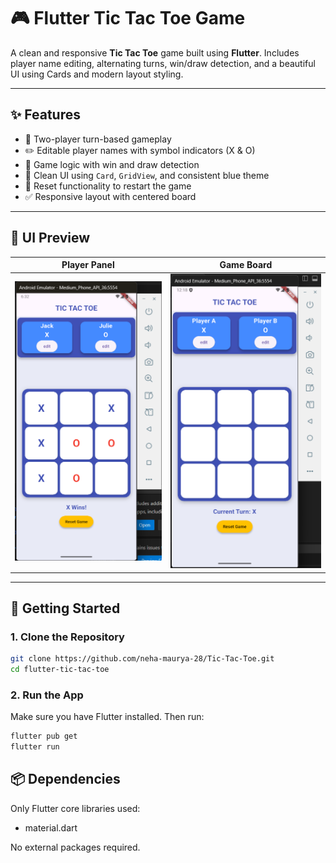 # 🎮 Flutter Tic Tac Toe Game

A clean and responsive **Tic Tac Toe** game built using **Flutter**. Includes player name editing, alternating turns, win/draw detection, and a beautiful UI using Cards and modern layout styling.

---

## ✨ Features

- 🔁 Two-player turn-based gameplay
- ✏️ Editable player names with symbol indicators (X & O)
- 🧠 Game logic with win and draw detection
- 🎨 Clean UI using `Card`, `GridView`, and consistent blue theme
- 🔄 Reset functionality to restart the game
- ✅ Responsive layout with centered board

---

## 📸 UI Preview

| Player Panel | Game Board |
|--------------|-------------|
| ![Player Panel](screenshots/player_panel.png) | ![Game Board](screenshots/game_board.png) |


---

## 🚀 Getting Started

### 1. Clone the Repository

```bash
git clone https://github.com/neha-maurya-28/Tic-Tac-Toe.git
cd flutter-tic-tac-toe
```

### 2. Run the App
Make sure you have Flutter installed. Then run:
```bash
flutter pub get
flutter run
```

## 📦 Dependencies
Only Flutter core libraries used:
  - material.dart
    
No external packages required.
